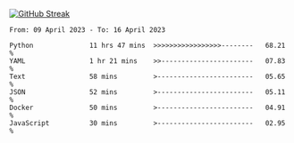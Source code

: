 [![GitHub Streak](https://streak-stats.demolab.com?user=renren-017&theme=sea&hide_border=true&background=DD272700)](https://git.io/streak-stats)

<!--START_SECTION:waka-->

```text
From: 09 April 2023 - To: 16 April 2023

Python              11 hrs 47 mins  >>>>>>>>>>>>>>>>>--------   68.21 %
YAML                1 hr 21 mins    >>-----------------------   07.83 %
Text                58 mins         >------------------------   05.65 %
JSON                52 mins         >------------------------   05.11 %
Docker              50 mins         >------------------------   04.91 %
JavaScript          30 mins         >------------------------   02.95 %
```

<!--END_SECTION:waka-->
